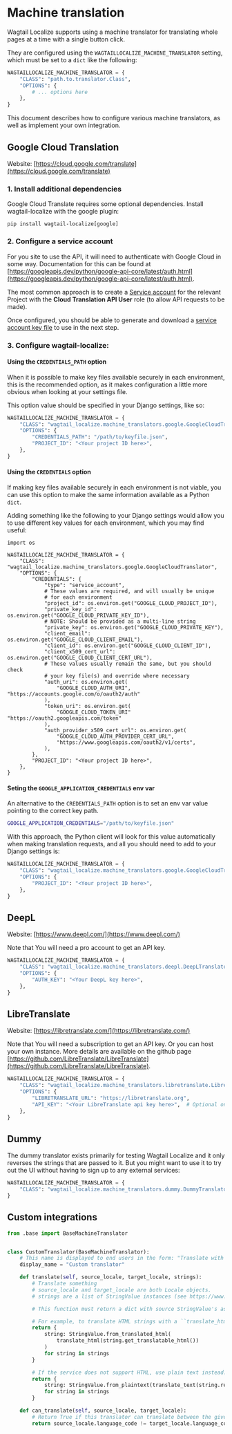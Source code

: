 # Machine translation

Wagtail Localize supports using a machine translator for translating whole pages at a time with a single button click.

They are configured using the `WAGTAILLOCALIZE_MACHINE_TRANSLATOR` setting, which must be set to a `dict` like the following:

```python
WAGTAILLOCALIZE_MACHINE_TRANSLATOR = {
    "CLASS": "path.to.translator.Class",
    "OPTIONS": {
        # ... options here
    },
}
```

This document describes how to configure various machine translators, as well as implement your own integration.

## Google Cloud Translation

Website: [https://cloud.google.com/translate](https://cloud.google.com/translate)

### 1. Install additional dependencies

Google Cloud Translate requires some optional dependencies. Install wagtail-localize with the google plugin:

```
pip install wagtail-localize[google]
```

### 2. Configure a service account

For you site to use the API, it will need to authenticate with Google Cloud in some way. Documentation for this can be found at [https://googleapis.dev/python/google-api-core/latest/auth.html](https://googleapis.dev/python/google-api-core/latest/auth.html).

The most common approach is to create a [Service account](https://cloud.google.com/iam/docs/creating-managing-service-accounts) for the relevant Project with the **Cloud Translation API User** role (to allow API requests to be made).

Once configured, you should be able to generate and download a [service account key file](https://cloud.google.com/iam/docs/creating-managing-service-account-keys) to use in the next step.

### 3. Configure wagtail-localize:

#### Using the `CREDENTIALS_PATH` option

When it is possible to make key files available securely in each environment, this is the recommended option, as it makes configuration a little more obvious when looking at your settings file.

This option value should be specified in your Django settings, like so:

```python
WAGTAILLOCALIZE_MACHINE_TRANSLATOR = {
    "CLASS": "wagtail_localize.machine_translators.google.GoogleCloudTranslator",
    "OPTIONS": {
        "CREDENTIALS_PATH": "/path/to/keyfile.json",
        "PROJECT_ID": "<Your project ID here>",
    },
}
```

#### Using the `CREDENTIALS` option

If making key files available securely in each environment is not viable, you can use this option to make the same information available as a Python `dict`.

Adding something like the following to your Django settings would allow you to use different key values for each environment, which you may find useful:

```
import os

WAGTAILLOCALIZE_MACHINE_TRANSLATOR = {
    "CLASS": "wagtail_localize.machine_translators.google.GoogleCloudTranslator",
    "OPTIONS": {
        "CREDENTIALS": {
            "type": "service_account",
            # These values are required, and will usually be unique
            # for each environment
            "project_id": os.environ.get("GOOGLE_CLOUD_PROJECT_ID"),
            "private_key_id": os.environ.get("GOOGLE_CLOUD_PRIVATE_KEY_ID"),
            # NOTE: Should be provided as a multi-line string
            "private_key": os.environ.get("GOOGLE_CLOUD_PRIVATE_KEY"),
            "client_email": os.environ.get("GOOGLE_CLOUD_CLIENT_EMAIL"),
            "client_id": os.environ.get("GOOGLE_CLOUD_CLIENT_ID"),
            "client_x509_cert_url": os.environ.get("GOOGLE_CLOUD_CLIENT_CERT_URL"),
            # These values usually remain the same, but you should check
            # your key file(s) and override where necessary
            "auth_uri": os.environ.get(
                "GOOGLE_CLOUD_AUTH_URI", "https://accounts.google.com/o/oauth2/auth"
            ),
            "token_uri": os.environ.get(
                "GOOGLE_CLOUD_TOKEN_URI" "https://oauth2.googleapis.com/token"
            ),
            "auth_provider_x509_cert_url": os.environ.get(
                "GOOGLE_CLOUD_AUTH_PROVIDER_CERT_URL",
                "https://www.googleapis.com/oauth2/v1/certs",
            ),
        },
        "PROJECT_ID": "<Your project ID here>",
    },
}
```

#### Seting the `GOOGLE_APPLICATION_CREDENTIALS` env var

An alternative to the `CREDENTIALS_PATH` option is to set an env var value pointing to the correct key path.

```bash
GOOGLE_APPLICATION_CREDENTIALS="/path/to/keyfile.json"
```

With this approach, the Python client will look for this value automatically when making translation requests, and all you should need to add to your Django settings is:

```python
WAGTAILLOCALIZE_MACHINE_TRANSLATOR = {
    "CLASS": "wagtail_localize.machine_translators.google.GoogleCloudTranslator",
    "OPTIONS": {
        "PROJECT_ID": "<Your project ID here>",
    },
}
```

## DeepL

Website: [https://www.deepl.com/](https://www.deepl.com/)

Note that You will need a pro account to get an API key.

```python
WAGTAILLOCALIZE_MACHINE_TRANSLATOR = {
    "CLASS": "wagtail_localize.machine_translators.deepl.DeepLTranslator",
    "OPTIONS": {
        "AUTH_KEY": "<Your DeepL key here>",
    },
}
```

## LibreTranslate

Website: [https://libretranslate.com/](https://libretranslate.com/)

Note that You will need a subscription to get an API key. Or you can host your own instance.
More details are available on the github page [https://github.com/LibreTranslate/LibreTranslate](https://github.com/LibreTranslate/LibreTranslate).

```python
WAGTAILLOCALIZE_MACHINE_TRANSLATOR = {
    "CLASS": "wagtail_localize.machine_translators.libretranslate.LibreTranslator",
    "OPTIONS": {
        "LIBRETRANSLATE_URL": "https://libretranslate.org",
        "API_KEY": "<Your LibreTranslate api key here>",  # Optional on self-hosted instance by providing a random string
    },
}
```

## Dummy

The dummy translator exists primarily for testing Wagtail Localize and it only reverses the strings that are passed to
it. But you might want to use it to try out the UI without having to sign up to any external services:

```python
WAGTAILLOCALIZE_MACHINE_TRANSLATOR = {
    "CLASS": "wagtail_localize.machine_translators.dummy.DummyTranslator",
}
```

## Custom integrations

```python
from .base import BaseMachineTranslator


class CustomTranslator(BaseMachineTranslator):
    # This name is displayed to end users in the form: "Translate with {display_name}"
    display_name = "Custom translator"

    def translate(self, source_locale, target_locale, strings):
        # Translate something
        # source_locale and target_locale are both Locale objects.
        # strings are a list of StringValue instances (see https://www.wagtail-localize.org/ref/strings/#wagtail_localize.strings.StringValue)

        # This function must return a dict with source StringValue's as the keys and translations as the values.

        # For example, to translate HTML strings with a ``translate_html`` function, use:
        return {
            string: StringValue.from_translated_html(
                translate_html(string.get_translatable_html())
            )
            for string in strings
        }

        # If the service does not support HTML, use plain text instead:
        return {
            string: StringValue.from_plaintext(translate_text(string.render_text()))
            for string in strings
        }

    def can_translate(self, source_locale, target_locale):
        # Return True if this translator can translate between the given languages.
        return source_locale.language_code != target_locale.language_code
```
